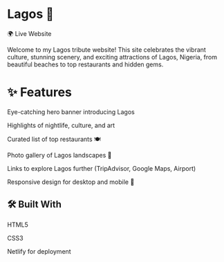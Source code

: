 # Lagos 🌆
🌍 Live Website

Welcome to my Lagos tribute website! This site celebrates the vibrant culture, stunning scenery, and exciting attractions of Lagos, Nigeria, from beautiful beaches to top restaurants and hidden gems.

# ✨ Features
Eye-catching hero banner introducing Lagos

Highlights of nightlife, culture, and art

Curated list of top restaurants 🍽️

Photo gallery of Lagos landscapes 📸

Links to explore Lagos further (TripAdvisor, Google Maps, Airport)

Responsive design for desktop and mobile 📱

## 🛠️ Built With
HTML5

CSS3

Netlify for deployment

